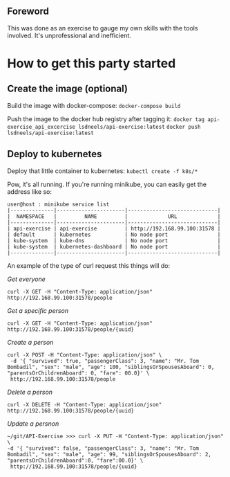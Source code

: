 ## Foreword

This was done as an exercise to gauge my own skills with the tools involved. It's unprofessional and inefficient.

# How to get this party started

## Create the image (optional)
Build the image with docker-compose:
`docker-compose build`

Push the image to the docker hub registry after tagging it:
`docker tag api-exercise_api_excercise lsdneels/api-exercise:latest`
`docker push lsdneels/api-exercise:latest`

## Deploy to kubernetes

Deploy that little container to kubernetes:
`kubectl create -f k8s/*`

Pow, it's all running. If you're running minikube, you can easily get the address like so:
```
user@host : minikube service list
|--------------|----------------------|-----------------------------|
|  NAMESPACE   |         NAME         |             URL             |
|--------------|----------------------|-----------------------------|
| api-exercise | api-exercise         | http://192.168.99.100:31578 |
| default      | kubernetes           | No node port                |
| kube-system  | kube-dns             | No node port                |
| kube-system  | kubernetes-dashboard | No node port                |
|--------------|----------------------|-----------------------------|
```

An example of the type of curl request this things will do:


*Get everyone*
```
curl -X GET -H "Content-Type: application/json"  http://192.168.99.100:31578/people
```
*Get a specific person*
```
curl -X GET -H "Content-Type: application/json"  http://192.168.99.100:31578/people/{uuid}
```
*Create a person*
```
curl -X POST -H "Content-Type: application/json" \                                                                                                                                                                                     
 -d '{ "survived": true, "passengerClass": 3, "name": "Mr. Tom Bombadil", "sex": "male", "age": 100, "siblingsOrSpousesAboard": 0, "parentsOrChildrenAboard": 0, "fare": 00.0}' \
 http://192.168.99.100:31578/people
```
*Delete a person*
```
curl -X DELETE -H "Content-Type: application/json"  http://192.168.99.100:31578/people/{uuid}
```
*Update a persnon*
```
~/git/API-Exercise >>> curl -X PUT -H "Content-Type: application/json" \                                                                                                                                                                                     -d '{ "survived": false, "passengerClass": 3, "name": "Mr. Tom Bombadil", "sex": "male", "age": 99, "siblingsOrSpousesAboard": 2, "parentsOrChildrenAboard":0, "fare":00.0}' \
 http://192.168.99.100:31578/people/{uuid}
```
